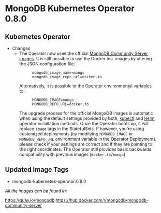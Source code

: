 # MongoDB Kubernetes Operator 0.8.0

## Kubernetes Operator

- Changes
  - The Operator now uses the official [MongoDB Community Server images](https://hub.docker.com/r/mongodb/mongodb-community-server).
    It is still possible to use the Docker Inc. images by altering the JSON configuration file:
    ```asd
          mongodb_image_name=mongo
          mongodb_image_repo_url=docker.io
    ```
    Alternatively, it is possible to the Operator environmental variables to:
    ```
          MONGODB_IMAGE=mongo
          MONGODB_REPO_URL=docker.io
    ```
    The upgrade process for the official MongoDB images is automatic when using the default settings provided by both,
    [kubectl](install-upgrade.md#install-the-operator-using-kubectl) and [Helm](install-upgrade.md#install-the-operator-using-helm)
    operator installation methods. Once the Operator boots up, it will replace `image` tags in the StatefulSets. If however,
    you're using customized deployments (by modifying `MONGODB_IMAGE` or `MONGODB_REPO_URL` environment variable in the Operator
    Deployment), please check if your settings are correct and if they are pointing to the right coordinates. The Operator
    still provides basic backwards compatibility with previous images (`docker.io/mongo`).


## Updated Image Tags


- mongodb-kubernetes-operator:0.8.0

_All the images can be found in:_

https://quay.io/mongodb
https://hub.docker.com/r/mongodb/mongodb-community-server
